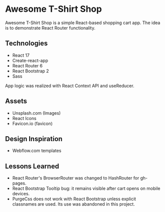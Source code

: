 # Awesome T-Shirt Shop

Awesome T-Shirt Shop is a simple React-based shopping cart app. The idea is to demonstrate React Router functionality.

## Technologies

- React 17
- Create-react-app
- React Router 6
- React Bootstrap 2
- Sass

App logic was realized with React Context API and useReducer.

## Assets

- Unsplash.com (Images)
- React Icons
- Favicon.io (favicon)

## Design Inspiration

- Webflow.com templates

## Lessons Learned

- React Router's BrowserRouter was changed to HashRouter for gh-pages.
- React Bootstrap Tooltip bug: it remains visible after cart opens on mobile devices.
- PurgeCss does not work with React Bootstrap unless explicit classnames are used. Its use was abandoned in this project.
